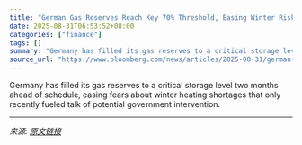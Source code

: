 ```yaml
---
title: "German Gas Reserves Reach Key 70% Threshold, Easing Winter Risks"
date: 2025-08-31T06:53:52+08:00
categories: ["finance"]
tags: []
summary: "Germany has filled its gas reserves to a critical storage level two months ahead of schedule, easing fears about winter heating shortages that only recently fueled talk of potential government interve"
source_url: "https://www.bloomberg.com/news/articles/2025-08-31/german-gas-reserves-reach-key-70-threshold-easing-winter-risks"
---
```


Germany has filled its gas reserves to a critical storage level two months ahead of schedule, easing fears about winter heating shortages that only recently fueled talk of potential government intervention.

---

*来源: [原文链接](https://www.bloomberg.com/news/articles/2025-08-31/german-gas-reserves-reach-key-70-threshold-easing-winter-risks)*
